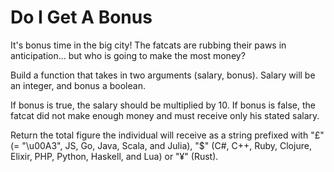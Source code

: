 # Do I Get A Bonus

It's bonus time in the big city! The fatcats are rubbing their paws in anticipation... but who is going to make the most money?

Build a function that takes in two arguments (salary, bonus). Salary will be an integer, and bonus a boolean.

If bonus is true, the salary should be multiplied by 10. If bonus is false, the fatcat did not make enough money and must receive only his stated salary.

Return the total figure the individual will receive as a string prefixed with "£" (= "\u00A3", JS, Go, Java, Scala, and Julia), "$" (C#, C++, Ruby, Clojure, Elixir, PHP, Python, Haskell, and Lua) or "¥" (Rust).
